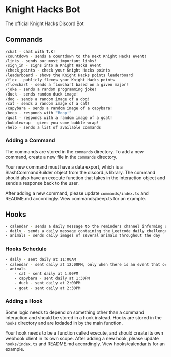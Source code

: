 # Knight Hacks Bot

The official Knight Hacks Discord Bot

## Commands

```bash
/chat - chat with T.K!
/countdown - sends a countdown to the next Knight Hacks event!
/links - sends our most important links!
/sign_in - signs into a Knight Hacks event
/check_points - check your Knight Hacks points
/leaderboard - shows the Knight Hacks points leaderboard
/flex - publicly flexes your Knight Hacks points
/flowchart - sends a flowchart based on a given major!
/joke - sends a random programming joke!
/duck - sends random duck image!
/dog - sends a random image of a dog!
/cat - sends a random image of a cat!
/capybara - sends a random image of a capybara!
/beep - responds with "Boop!"
/goat - responds with a random image of a goat!
/bubblewrap - gives you some bubble wrap!
/help - sends a list of available commands
```

### Adding a Command

The commands are stored in the `commands` directory. To add a new command, create a new file in the `commands` directory.

Your new command must have a data export, which is a SlashCommandBuilder object from the discord.js library. The command should also have an execute function that takes in the interaction object and sends a response back to the user.

After adding a new command, please update `commands/index.ts` and README.md accordingly. View commands/beep.ts for an example.

## Hooks

```bash
- calendar - sends a daily message to the reminders channel informing users of events today, tomorrow, and in a week
- daily - sends a daily message containing the Leetcode daily challenge and starts a thread
- animals - sends daily images of several animals throughout the day
```

### Hooks Schedule
```bash
- daily - sent daily at 11:00AM
- calendar - sent daily at 12:00PM, only when there is an event that occurs today, tomorrow, or in a week.
- animals
    - cat - sent daily at 1:00PM
    - capybara - sent daily at 1:30PM
    - duck - sent daily at 2:00PM
    - goat - sent daily at 2:30PM
```

### Adding a Hook

Some logic needs to depend on something other than a command interaction and should be stored in a hook instead. Hooks are stored in the `hooks` directory and are lodaded in by the main function.

Your hook needs to be a function called execute, and should create its own webhook client in its own scope. After adding a new hook, please update `hooks/index.ts` and README.md accordingly. View hooks/calendar.ts for an example.
